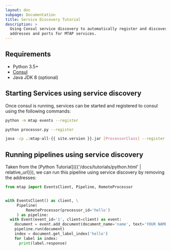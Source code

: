 ```yaml
---
layout: doc
subpage: Documentation
title: Service Discovery Tutorial
description: >
  Using Consul service discovery to automatically register and discover
  addresses and ports for MTAP services.
---
```


## Requirements

- Python 3.5+
- [Consul](https://consul.io)
- Java JDK 8 (optional)

## Starting Services using service discovery

Once consul is running, services can be started and registered to consul using
the following commands:

```bash
python -m mtap events --register

python processor.py --register

java -cp .:mtap-all-{{ site.version }}.jar [ProcessorClass] --register
```

## Running pipelines using service discovery

Taken from the
[Python Tutorial]({{'/docs/tutorials/python.html' | relative_url}}), we can
run this pipeline using service discovery by removing the addresses:

```python
from mtap import EventsClient, Pipeline, RemoteProcessor


with EventsClient() as client, \
     Pipeline(
         RemoteProcessor(processor_id='hello')
     ) as pipeline:
  with Event(event_id='1', client=client) as event:
    document = event.add_document(document_name='name', text='YOUR NAME')
    pipeline.run(document)
    index = document.get_label_index('hello')
    for label in index:
      print(label.response)
```
